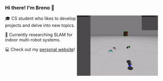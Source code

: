 ### Hi there! I'm Breno 👋 
<a href="https://github.com/Brenocq/Atta"><img align="right" alt="GIF" src="https://github.com/Brenocq/Atta/blob/master/img/2020-12-04.gif" height=200px/></a>

🎓 CS student who likes to develop projects and delve into new topics.

🔬 Currently researching SLAM for indoor multi-robot systems.

💻 Check out my [personal website](https://brenocq.com/)! 
